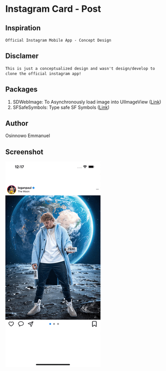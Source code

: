 # Instagram Card - Post

## Inspiration
    Official Instagram Mobile App - Concept Design

## Disclamer
    This is just a conceptualized design and wasn't design/develop to clone the official instagram app!

## Packages

1. SDWebImage: To Asynchronously load image into UIImageView ([Link](https://github.com/SDWebImage/SDWebImage))
2. SFSafeSymbols: Type safe SF Symbols ([Link](https://github.com/SFSafeSymbols/SFSafeSymbols))

## Author
Osinnowo Emmanuel

## Screenshot

![image description](screenshot.gif)
